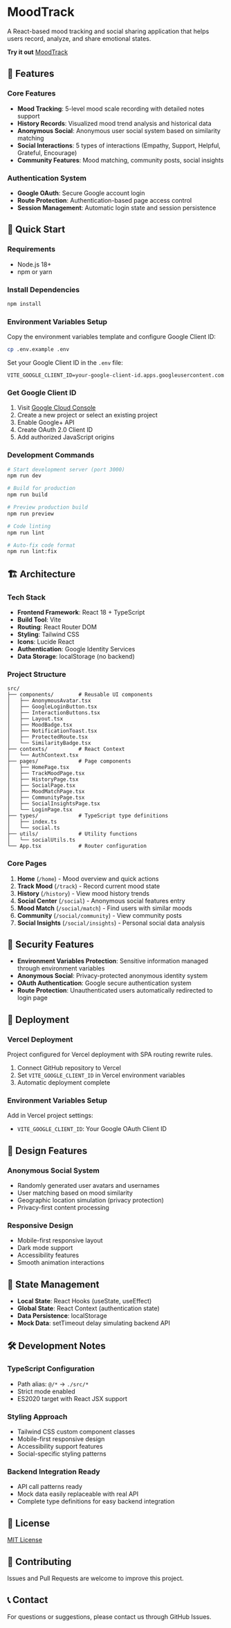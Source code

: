 # MoodTrack

A React-based mood tracking and social sharing application that helps users record, analyze, and share emotional states. 

**Try it out** 
[MoodTrack](https://mood-track-eight.vercel.app/)

## 📱 Features

### Core Features

- **Mood Tracking**: 5-level mood scale recording with detailed notes support
- **History Records**: Visualized mood trend analysis and historical data
- **Anonymous Social**: Anonymous user social system based on similarity matching
- **Social Interactions**: 5 types of interactions (Empathy, Support, Helpful, Grateful, Encourage)
- **Community Features**: Mood matching, community posts, social insights

### Authentication System

- **Google OAuth**: Secure Google account login
- **Route Protection**: Authentication-based page access control
- **Session Management**: Automatic login state and session persistence

## 🚀 Quick Start

### Requirements

- Node.js 18+
- npm or yarn

### Install Dependencies

```bash
npm install
```

### Environment Variables Setup

Copy the environment variables template and configure Google Client ID:

```bash
cp .env.example .env
```

Set your Google Client ID in the `.env` file:

```env
VITE_GOOGLE_CLIENT_ID=your-google-client-id.apps.googleusercontent.com
```

### Get Google Client ID

1. Visit [Google Cloud Console](https://console.cloud.google.com/)
2. Create a new project or select an existing project
3. Enable Google+ API
4. Create OAuth 2.0 Client ID
5. Add authorized JavaScript origins

### Development Commands

```bash
# Start development server (port 3000)
npm run dev

# Build for production
npm run build

# Preview production build
npm run preview

# Code linting
npm run lint

# Auto-fix code format
npm run lint:fix
```

## 🏗️ Architecture

### Tech Stack

- **Frontend Framework**: React 18 + TypeScript
- **Build Tool**: Vite
- **Routing**: React Router DOM
- **Styling**: Tailwind CSS
- **Icons**: Lucide React
- **Authentication**: Google Identity Services
- **Data Storage**: localStorage (no backend)

### Project Structure

```text
src/
├── components/        # Reusable UI components
│   ├── AnonymousAvatar.tsx
│   ├── GoogleLoginButton.tsx
│   ├── InteractionButtons.tsx
│   ├── Layout.tsx
│   ├── MoodBadge.tsx
│   ├── NotificationToast.tsx
│   ├── ProtectedRoute.tsx
│   └── SimilarityBadge.tsx
├── contexts/          # React Context
│   └── AuthContext.tsx
├── pages/             # Page components
│   ├── HomePage.tsx
│   ├── TrackMoodPage.tsx
│   ├── HistoryPage.tsx
│   ├── SocialPage.tsx
│   ├── MoodMatchPage.tsx
│   ├── CommunityPage.tsx
│   ├── SocialInsightsPage.tsx
│   └── LoginPage.tsx
├── types/             # TypeScript type definitions
│   ├── index.ts
│   └── social.ts
├── utils/             # Utility functions
│   └── socialUtils.ts
└── App.tsx            # Router configuration
```

### Core Pages

1. **Home** (`/home`) - Mood overview and quick actions
2. **Track Mood** (`/track`) - Record current mood state
3. **History** (`/history`) - View mood history trends
4. **Social Center** (`/social`) - Anonymous social features entry
5. **Mood Match** (`/social/match`) - Find users with similar moods
6. **Community** (`/social/community`) - View community posts
7. **Social Insights** (`/social/insights`) - Personal social data analysis

## 🔐 Security Features

- **Environment Variables Protection**: Sensitive information managed through environment variables
- **Anonymous Social**: Privacy-protected anonymous identity system
- **OAuth Authentication**: Google secure authentication system
- **Route Protection**: Unauthenticated users automatically redirected to login page

## 🚀 Deployment

### Vercel Deployment

Project configured for Vercel deployment with SPA routing rewrite rules.

1. Connect GitHub repository to Vercel
2. Set `VITE_GOOGLE_CLIENT_ID` in Vercel environment variables
3. Automatic deployment complete

### Environment Variables Setup

Add in Vercel project settings:

- `VITE_GOOGLE_CLIENT_ID`: Your Google OAuth Client ID

## 📱 Design Features

### Anonymous Social System

- Randomly generated user avatars and usernames
- User matching based on mood similarity
- Geographic location simulation (privacy protection)
- Privacy-first content processing

### Responsive Design

- Mobile-first responsive layout
- Dark mode support
- Accessibility features
- Smooth animation interactions

## 🔄 State Management

- **Local State**: React Hooks (useState, useEffect)
- **Global State**: React Context (authentication state)
- **Data Persistence**: localStorage
- **Mock Data**: setTimeout delay simulating backend API

## 🛠️ Development Notes

### TypeScript Configuration

- Path alias: `@/*` → `./src/*`
- Strict mode enabled
- ES2020 target with React JSX support

### Styling Approach

- Tailwind CSS custom component classes
- Mobile-first responsive design
- Accessibility support features
- Social-specific styling patterns

### Backend Integration Ready

- API call patterns ready
- Mock data easily replaceable with real API
- Complete type definitions for easy backend integration

## 📄 License

[MIT License](LICENSE)

## 🤝 Contributing

Issues and Pull Requests are welcome to improve this project.

## 📞 Contact

For questions or suggestions, please contact us through GitHub Issues.
